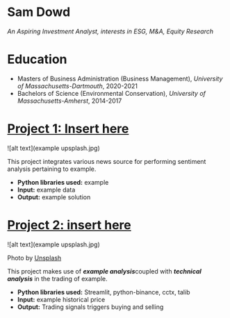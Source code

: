 # Sam Dowd
*An Aspiring Investment Analyst, interests in ESG, M&A, Equity Research*

# Education
* Masters of Business Administration (Business Management), *University of Massachusetts-Dartmouth*, 2020-2021
* Bachelors of Science (Environmental Conservation), *University of Massachusetts-Amherst*, 2014-2017

# [Project 1: Insert here](http://example)
![alt text](example upsplash.jpg)



This project integrates various news source for performing sentiment analysis pertaining to example.
* **Python libraries used:** example
* **Input:** example data
* **Output:** example solution

# [Project 2: insert here](http://example)
![alt text](example upsplash.jpg)

Photo by <a href="example">Unsplash</a>

This project makes use of ***example analysis***coupled with ***technical analysis*** in the trading of example.
* **Python libraries used:** Streamlit, python-binance, cctx, talib
* **Input:** example historical price
* **Output:** Trading signals triggers buying and selling
